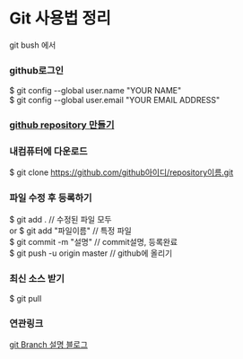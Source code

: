 # Git 사용법 정리

git bush 에서 

### github로그인 
$ git config --global user.name "YOUR NAME" <br>
$ git config --global user.email "YOUR EMAIL ADDRESS"

### [github repository 만들기](https://help.github.com/articles/fork-a-repo/)

### 내컴퓨터에 다운로드 
$ git clone https://github.com/github아이디/repository이름.git

### 파일 수정 후 등록하기 
$ git add . // 수정된 파일 모두 <br>
or $ git add "파일이름" // 특정 파일 <br>
$ git commit -m "설명" // commit설명, 등록완료 <br>
$ git push -u origin master  // github에 올리기 

### 최신 소스 받기 
$ git pull 


### 연관링크
[git Branch 설명 블로그](http://mobicon.tistory.com/166)
